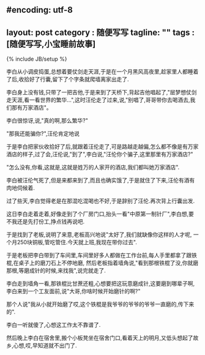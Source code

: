 #encoding: utf-8
---
layout: post
category : 随便写写
tagline: ""
tags : [随便写写,小宝睡前故事]
---
{% include JB/setup %}


李白从小调皮捣蛋,总想着要仗剑走天涯,于是在一个月黑风高夜里,趁家里人都睡着了后,收拾好了行囊,留下了个字条就爬墙离家出走了.

李白身上没有钱,只带了一把吉他,于是来到了天桥下,背起吉他唱起了,"层梦想仗剑走天涯,看一看世界的繁华...",这时汪伦走了过来,说,"别唱了,哥哥带你去喝酒去,我们那有万家酒店"。

李白很惊讶,说,"真的啊,那么繁华?"

"那我还能骗你?",汪伦肯定地说

于是李白把家伙收拾好了后,就跟着汪伦走了,可是路越走越偏,怎么都不像是有万家酒店的样子,过了会,汪伦说,"到了",李白说,"汪伦你个骗子,这里那里有万家酒店?"

"怎么没有,你看,这就是,这就是姓万的人家开的酒店,我们都叫她万家酒店".

李白被汪伦气死了,但是来都来到了,而且也确实饿了,于是就住了下来,汪伦有酒有肉地伺候着.

过了些天,李白觉得老是在那混吃混喝也不好,于是辞别了汪伦.再次背上行囊出发.

这日李白走着走着,好像走到了个厂房门口,抬头一看"中原第一制针厂",李白想,要不我还是先打份工,挣点钱再说吧.

于是找到了老板,说明了来意,老板高兴地说"太好了,我们就缺像你这样的人才呢, 一个月250块铜板,管吃管住.今天就上班,我现在带你过去".

于是老板把李白带到了车间里,车间里好多人都做在工作台前,每人手里都拿了跟铁棍,在桌子上的磨刀石上不停地磨, 然后老板指着墙角说,"看到那根铁棍了没,你就磨那根,等磨成针的时候,来找我",说完就走了.

李白走到墙角一看,那铁棍比甘蔗还粗,心想要把这玩意磨成针,这要磨到哪辈子啊,李白来到一个工友面前,说"大哥,你啥时候开始磨针的啊?"

那个人说"我从小就开始磨了哎,这个铁棍是我爷爷的爷爷的爷爷一直磨的,传下来的".

李白一听就傻了,心想这工作太不靠谱了.

然后晚上李白在宿舍里,搬个小板凳坐在宿舍门口,看着天上的明月,又低头想起了故乡,心想,哎,早知道就不出门了.